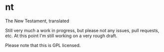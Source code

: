 nt
==

The New Testament, translated

Still very much a work in progress, but please not any issues, pull requests, etc.  At this point I'm still working on a very rough draft.

Please note that this is GPL licensed.